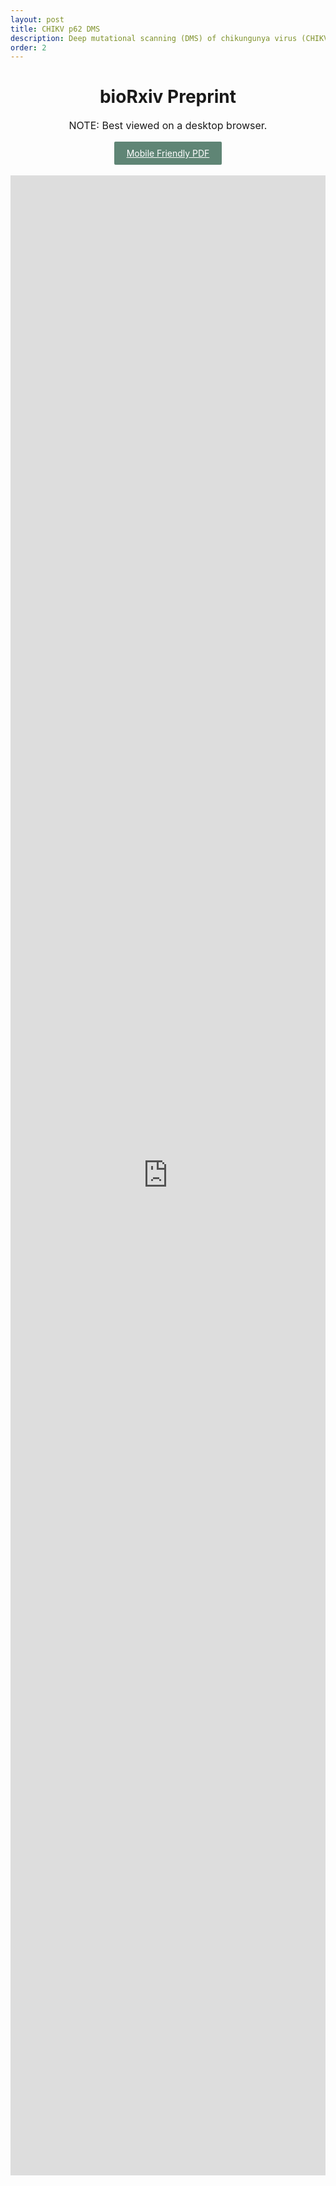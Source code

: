 ```yaml
---
layout: post
title: CHIKV p62 DMS
description: Deep mutational scanning (DMS) of chikungunya virus (CHIKV) p62 glycoprotein
order: 2
---
```


<div align = center>
  <h1>bioRxiv Preprint</h1>
   <p style="font-size: 16px;">NOTE: Best viewed on a desktop browser.</p>
  <a href="https://meganstumpf.github.io/assets/dms-preprint.pdf" target="_blank" style="display: inline-block; padding: 10px 20px; background-color: #5F8575; color: white; text-decoration: bold; border-radius: 2px;">Mobile Friendly PDF</a><br><br>
  <div style="max-width: 600px; width: 100%; overflow: auto;">
    <iframe src="https://meganstumpf.github.io/assets/dms-preprint.pdf" style="width: 100%; height: 80vh; border: none;"></iframe>
  </div>
</div>
